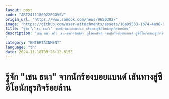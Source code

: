 ```yaml
---
layout: post
code: "ART2411180922EGGVSV"
origin_url: "https://www.sanook.com/news/9650302/"
image: "https://github.com/user-attachments/assets/16a99533-1b74-4a98-94e6-a2510a30963b"
title: "รู้จัก \"เชน ธนา\" จากนักร้องบอยแบนด์ เส้นทางสู่ซีอีโอนักธุรกิจร้อยล้าน"
description: "เชน ธนา หรือ เชน-ธนาตรัยฉัตร ภูโชคอนันต์ จากนักร้องบอยแบนด์ สู่ซีอีโอเจ้าของธุรกิจร้อยล้าน 
"
category: "ENTERTAINMENT"
language: "th"
date: 2024-11-18T09:26:12.615Z
---
```


# รู้จัก "เชน ธนา" จากนักร้องบอยแบนด์ เส้นทางสู่ซีอีโอนักธุรกิจร้อยล้าน